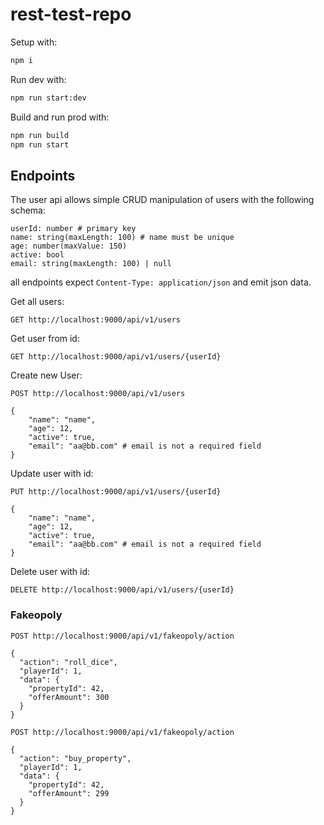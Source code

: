 # rest-test-repo

Setup with:
```bash
npm i
```

Run dev with:
```bash
npm run start:dev
```

Build and run prod with:
```bash
npm run build
npm run start
```

## Endpoints

The user api allows simple CRUD manipulation of users with the following schema:
```
userId: number # primary key
name: string(maxLength: 100) # name must be unique
age: number(maxValue: 150)
active: bool
email: string(maxLength: 100) | null
```

all endpoints expect `Content-Type: application/json` and emit json data.

Get all users:
```http request
GET http://localhost:9000/api/v1/users
```

Get user from id:
```http request
GET http://localhost:9000/api/v1/users/{userId}
```

Create new User:
```http request
POST http://localhost:9000/api/v1/users

{
	"name": "name",
	"age": 12,
	"active": true,
	"email": "aa@bb.com" # email is not a required field
}
```

Update user with id:
```http request
PUT http://localhost:9000/api/v1/users/{userId}

{
	"name": "name",
	"age": 12,
	"active": true,
	"email": "aa@bb.com" # email is not a required field
}
```

Delete user with id:
```http request
DELETE http://localhost:9000/api/v1/users/{userId}
```

### Fakeopoly

```http request
POST http://localhost:9000/api/v1/fakeopoly/action

{
  "action": "roll_dice",
  "playerId": 1,
  "data": {
    "propertyId": 42,
    "offerAmount": 300
  }
}
```

```http request
POST http://localhost:9000/api/v1/fakeopoly/action

{
  "action": "buy_property",
  "playerId": 1,
  "data": {
    "propertyId": 42,
    "offerAmount": 299
  }
}
```
